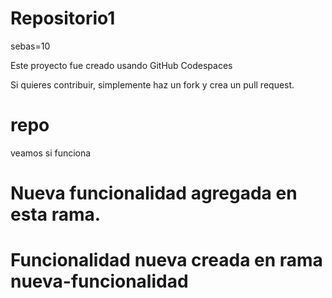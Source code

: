 # Repositorio1

sebas=10

Este proyecto fue creado usando GitHub Codespaces

Si quieres contribuir, simplemente haz un fork y crea un pull request.

# repo

veamos si funciona

# Nueva funcionalidad agregada en esta rama.
# Funcionalidad nueva creada en rama nueva-funcionalidad

